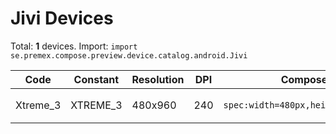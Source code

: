 # Jivi Devices

Total: **1** devices. Import: `import se.premex.compose.preview.device.catalog.android.Jivi`

| Code | Constant | Resolution | DPI | Compose Spec | Preview Usage |
|------|----------|------------|-----|-------------|---------------|
| Xtreme_3 | XTREME_3 | 480x960 | 240 | `spec:width=480px,height=960px,dpi=240` | `@Preview(device = Jivi.XTREME_3)` |

<!-- Generated automatically. Do not edit manually. -->
